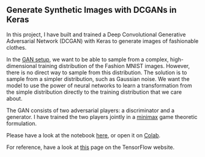 ## Generate Synthetic Images with DCGANs in Keras

In this project, I have built and trained a Deep Convolutional Generative Adversarial Network (DCGAN) with Keras to generate images of fashionable clothes.

In the [GAN setup](https://developers.google.com/machine-learning/gan/gan_structure), we want to be able to sample from a complex, high-dimensional training distribution of the Fashion MNIST images. However, there is no direct way to sample from this distribution. The solution is to sample from a simpler distribution, such as Gaussian noise. We want the model to use the power of neural networks to learn a transformation from the simple distribution directly to the training distribution that we care about. 

The GAN consists of two adversarial players: a discriminator and a generator. I have trained the two players jointly in a [minimax](https://en.wikipedia.org/wiki/Minimax) game theoretic formulation.

Please have a look at the notebook [here](DCGAN-keras.ipynb), or open it on [Colab](https://drive.google.com/file/d/1810chR_kMcR_PoLniIaa-8_GdXJtB-2K/view?usp=sharing).

For reference, have a look at [this](https://www.tensorflow.org/tutorials/generative/dcgan) page on the TensorFlow website.

